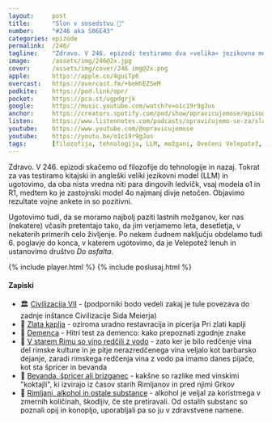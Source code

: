 ```yaml
---
layout: 	post
title:  	"Slon v sosedstvu 🐘"
number: 	"#246 aka S06E43"
categories:	epizode
permalink:	/246/
tagline: 	"Zdravo. V 246. epizodi testiramo dva »velika« jezikovna modela, razglasimo rezultate vojne ankete in odkrijemo, da so naši možgani včasih največji prevaranti." 
image:		/assets/img/246@2x.jpg
cover:		/assets/img/cover/246 img@2x.png
apple:		https://apple.co/4guiTp6
overcast:	https://overcast.fm/+beHhEZSeM
podkite:	https://pod.link/opr/
pocket:		https://pca.st/ugpdgrjk
google:		https://music.youtube.com/watch?v=o1c19r9gJus
anchor:		https://creators.spotify.com/pod/show/opravicujemose/episodes/Slon-v-sosedstvu-e2ukvar
listen:		https://www.listennotes.com/podcasts/opravičujemo-se-za/slon-v-sosedstvu-3l_osu94DUO/embed/
youtube:	https://www.youtube.com/@opravicujemose
youtube:	https://youtu.be/o1c19r9gJus
tags: 		[filozofija, tehnologija, LLM, možgani, Ovečeni Velepotež, Do Asfalta, humor]
---
```


Zdravo. V 246. epizodi skačemo od filozofije do tehnologije in nazaj. Tokrat za vas testiramo kitajski in angleški veliki jezikovni model (LLM) in ugotovimo, da oba nista vredna niti para dingovih ledvičk, vsaj modela o1 in R1, medtem ko je zastojnski model 4o najmanj divje netočen. Objavimo rezultate vojne ankete in so pozitivni.

Ugotovimo tudi, da se moramo najbolj paziti lastnih možganov, ker nas (nekatere) včasih pretentajo tako, da jim verjamemo leta, desetletja, v nekaterih primerih celo življenje. Po nekem čudnem naključju obdelamo tudi 6. poglavje do konca, v katerem ugotovimo, da je Velepotež lenuh in ustanovimo društvo *Do asfalta*. 

{% include player.html %}
{% include poslusaj.html %}

<!--break-->

#### Zapiski

- 🏛️ [Civilizacija VII](https://civilization.2k.com/civ-vii/) - (podporniki bodo vedeli zakaj je tule povezava do zadnje inštance Civilizacije Sida Meierja) 
- 💛 [Zlata kaplja](http://zlatakaplja.si/) - oziroma uradno restavracija in picerija Pri zlati kaplji 
- 🧠 [Demenca](https://www.nevrocenter.si/hitri-test-za-demenco/) - Hitri test za demenco: kako prepoznati zgodnje znake 
- 🍷 [V starem Rimu so vino redčili z vodo](https://www.youtube.com/watch?v=BmwdvbDR8zA) - zato ker je bilo redčenje vina del rimske kulture in je pitje nerazredčenega vina veljalo kot barbarsko dejanje, zaradi rimskega redčenja vina z vodo pa imamo danes pijače, kot sta špricer in bevanda 
- 🍶 [Bevanda, špricer ali brizganec](https://www.finance.si/trendi/bevanda-spricer-ali-brizganec/a/360325) - kakšne so razlike med vinskimi "koktajli", ki izvirajo iz časov starih Rimljanov in pred njimi Grkov 
- 🌿 [Rimljani, alkohol in ostale substance](https://en.wikipedia.org/wiki/Substance_abuse_in_ancient_Rome) - alkohol je veljal za koristmega v zmernih količinah, škodljiv, če ste pretiravali. Od ostalih substanc so poznali opij in konopljo, uporabljali pa so ju v zdravstvene namene. 